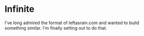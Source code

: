 # Infinite

I've long admired the format of leftasrain.com and wanted to build something similar. I'm finally setting out to do that.